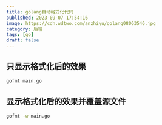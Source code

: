 ```yaml
---
title: golang自动格式化代码
published: 2023-09-07 17:54:16
image: https://cdn.wdtwo.com/anzhiyu/golang08063546.jpg
category: 后端
tags: [go]
draft: false
---
```


## 只显示格式化后的效果
```bash
gofmt main.go
```
## 显示格式化后的效果并覆盖源文件
```bash
gofmt -w main.go
```

